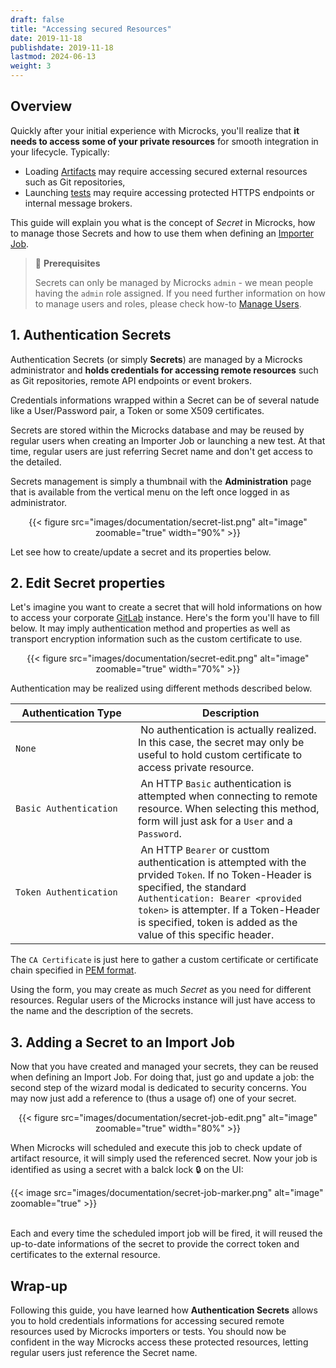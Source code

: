```yaml
---
draft: false
title: "Accessing secured Resources"
date: 2019-11-18
publishdate: 2019-11-18
lastmod: 2024-06-13
weight: 3
---
```


## Overview

Quickly after your initial experience with Microcks, you'll realize that **it needs to access some of your private resources** for smooth integration in your lifecycle. Typically:
* Loading [Artifacts](/documentation/overview/main-concepts/#artifacts) may require accessing secured external resources such as Git repositories,
* Launching [tests](/documentation/tutorials/getting-started-tests) may require accessing protected HTTPS endpoints or internal message brokers.

This guide will explain you what is the concept of *Secret* in Microcks, how to manage those Secrets and how to use them when defining an [Importer Job](/content/documentation/guides/usage/importing-content/#2-import-content-via-importer). 

> 🚨 **Prerequisites**
>
> Secrets can only be managed by Microcks `admin` - we mean people having the `admin` role assigned. If you need further information on how to manage users and roles, please check how-to [Manage Users](../users).

## 1. Authentication Secrets

Authentication Secrets (or simply **Secrets**) are managed by a Microcks administrator and **holds credentials for accessing remote resources** such as Git repositories, remote API endpoints or event brokers.

Credentials informations wrapped within a Secret can be of several natude like a User/Password pair, a Token or some X509 certificates.

Secrets are stored within the Microcks database and may be reused by regular users when creating an Importer Job or launching a new test. At that time, regular users are just referring Secret name and don't get access to the detailed.

Secrets management is simply a thumbnail with the **Administration** page that is available from the vertical menu on the left once logged in as administrator.

<div align="center">
{{< figure src="images/documentation/secret-list.png" alt="image" zoomable="true" width="90%" >}}
<br/>
</div>

Let see how to create/update a secret and its properties below.

## 2. Edit Secret properties

Let's imagine you want to create a secret that will hold informations on how to access your corporate [GitLab](https://about.gitlab.com/) instance. Here's the form you'll have to fill below. It may imply authentication method and properties as well as transport encryption information such as the custom certificate to use.

<div align="center">
{{< figure src="images/documentation/secret-edit.png" alt="image" zoomable="true" width="70%" >}}
<br/>
</div>

Authentication may be realized using different methods described below.

| <div style="width: 180px">Authentication Type</div> | Description |
| ------------------- | ----------- |
| `None` | No authentication is actually realized. In this case, the secret may only be useful to hold custom certificate to access private resource. |
| `Basic Authentication` | An HTTP `Basic` authentication is attempted when connecting to remote resource. When selecting this method, form will just ask for a `User` and a `Password`. |
| `Token Authentication` | An HTTP `Bearer` or custtom authentication is attempted with the prvided `Token`. If no Token-Header is specified, the standard `Authentication: Bearer <provided token>` is attempter. If a Token-Header is specified, token is added as the value of this specific header. |

The `CA Certificate` is just here to gather a custom certificate or certificate chain specified in [PEM format](https://en.wikipedia.org/wiki/Privacy-Enhanced_Mail).

Using the form, you may create as much *Secret* as you need for different resources. Regular users of the Microcks instance will just have access to the name and the description of the secrets.


## 3. Adding a Secret to an Import Job

Now that you have created and managed your secrets, they can be reused when defining an Import Job. For doing that, just go and update a job: the second step of the wizard modal is dedicated to security concerns. You may now just add a reference to (thus a usage of) one of your secret.

<div align="center">
{{< figure src="images/documentation/secret-job-edit.png" alt="image" zoomable="true" width="80%" >}}
<br/>
</div>

When Microcks will scheduled and execute this job to check update of artifact resource, it will simply used the referenced secret. Now your job is identified as using a secret with a balck lock 🔒 on the UI:

{{< image src="images/documentation/secret-job-marker.png" alt="image" zoomable="true" >}}
<br/><br/>

Each and every time the scheduled import job will be fired, it will reused the up-to-date informations of the secret to provide the correct token and certificates to the external resource.

## Wrap-up

Following this guide, you have learned how **Authentication Secrets** allows you to hold credentials informations for accessing secured remote resources used by Microcks importers or tests. You should now be confident in the way Microcks access these protected resources, letting regular users just reference the Secret name.
